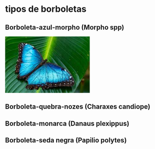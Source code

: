 # tipos de borboletas

## Borboleta-azul-morpho (Morpho spp)


![borboleta-azul](../img/Borboleta-azul-morpho.jpeg)



## Borboleta-quebra-nozes (Charaxes candiope)


## Borboleta-monarca (Danaus plexippus)


##  Borboleta-seda negra (Papilio polytes)

